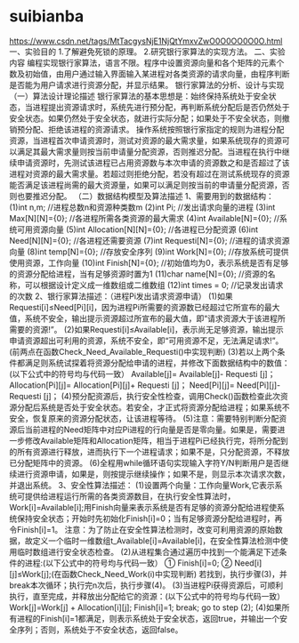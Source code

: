 # suibianba
https://www.csdn.net/tags/MtTacgysNjE1NjQtYmxvZwO0O0OO0O0O.html
一、实验目的
1.了解避免死锁的原理。
2.研究银行家算法的实现方法。
二、实验内容
编程实现银行家算法，语言不限。程序中设置资源向量和各个矩阵的元素个数及初始值，由用户通过输入界面输入某进程对各类资源的请求向量，由程序判断是否能为用户请求进行资源分配，并显示结果。
银行家算法的分析、设计与实现
（一）算法设计理论描述
银行家算法的基本思想是：始终保持系统处于安全状态，当进程提出资源请求时，系统先进行预分配，再判断系统分配后是否仍然处于安全状态。如果仍然处于安全状态，就进行实际分配；如果处于不安全状态，则撤销预分配、拒绝该进程的资源请求。
操作系统按照银行家指定的规则为进程分配资源，当进程首次申请资源时，测试对资源的最大需求量，如果系统现存的资源可以满足其最大需求量则按当前申请量分配资源，否则推迟分配。当进程在执行中继续申请资源时，先测试该进程已占用资源数与本次申请的资源数之和是否超过了该进程对资源的最大需求量。若超过则拒绝分配，若没有超过在测试系统现存的资源能否满足该进程尚需的最大资源量，如果可以满足则按当前的申请量分配资源，否则也要推迟分配。
（二）数据结构模型及算法描述
1、需要用到的数据结构：
(1)int n,m; //进程总数n和资源种类数m
(2)int Pi; //发出请求向量的进程
(3)int Max[N][N]={0}; //各进程所需各类资源的最大需求
(4)int Available[N]={0}; //系统可用资源向量
(5)int Allocation[N][N]={0}; //各进程已分配资源
(6)int Need[N][N]={0}; //各进程还需要资源
(7)int Requesti[N]={0}; //进程的请求资源向量
(8)int temp[N]={0}; //存放安全序列
(9)int Work[N]={0}; //存放系统可提供使用资源，工作向量
(10)int Finish[N]={0}; //初始值均为0，表示系统是否有足够的资源分配给进程，当有足够资源时置为1
(11)char name[N]={0}; //资源的名称，可以根据设计定义成一维数组或二维数组
(12)int times = 0; //记录发出请求的次数
2、银行家算法描述：（进程Pi发出请求资源申请）
(1)如果Requesti[i]≤Need[Pi][i]，因为进程Pi所需要的资源数已经超过它所宣布的最大值，系统不安全，输出提示资源超过所宣布的最大值，即“请求资源大于该进程所需要的资源!”。
(2)如果Requesti[i]≤Available[i]，表示尚无足够资源，输出提示申请资源超出可利用的资源，系统不安全，即“可用资源不足，无法满足请求!”。
(前两点在函数Check_Need_Available_Requesti()中实现判断)
(3)若以上两个条件都满足则系统试探着将资源分配给申请的进程，并修改下面数据结构中的数值：(以下公式中的符号均与代码一致）
Available[j]= Available[j]- Requesti [j]；
Allocation[Pi][j]= Allocation[Pi][j]+ Requesti [j]；
Need[Pi][j]= Need[Pi][j]- Requesti [j]；
(4)预分配资源后，执行安全性检查，调用Check()函数检查此次资源分配后系统是否处于安全状态。若安全，才正式将资源分配给进程；如果系统不安全，恢复原来的资源分配状态，让该进程等待。
(5)注意：需要特别判断分配资源后当前进程的Need矩阵中对应Pi进程的行向量是否是零向量。如果是，需要进一步修改Available矩阵和Allocation矩阵，相当于进程Pi已经执行完，将所分配到的所有资源进行释放，进而执行下一个进程请求；如果不是，只分配资源，不释放已分配矩阵中的资源。
(6)全程用while循环语句实现输入字符Y/N判断用户是否继续进行资源申请，如果是，则按提示继续操作；如果不是，则显示本次请求次数，并退出系统。
3、安全性算法描述：
(1)设置两个向量：工作向量Work,它表示系统可提供给进程运行所需的各类资源数目，在执行安全性算法时，Work[i]=Available[i];用Finish向量来表示系统是否有足够的资源分配给进程使系统保持安全状态；开始时先初始化Finish[i]=0；当有足够资源分配给进程时，再令Finish[i]=1。
注意：为了防止在安全性算法检测时，改变可利用资源的原始数据，故定义一个临时一维数组t_Available[i]=Available[i]，在安全性算法检测中使用临时数组进行安全状态检查。
(2)从进程集合通过遍历中找到一个能满足下述条件的进程:(以下公式中的符号均与代码一致）
① Finish[i]=0;
② Need[i][j]≤Work[j];(在函数Check_Need_Work(i)中实现判断)
若找到，执行步骤(3)，并break本次循环；执行完n次后，执行步骤(4)。
(3)当进程Pi获得资源后，可顺利执行，直至完成，并释放出分配给它的资源：(以下公式中的符号均与代码一致）
Work[j]=Work[j] + Allocation[i][j];
Finish[i]=1; break;
go to step (2);
(4)如果所有进程的Finish[i]=1都满足，则表示系统处于安全状态，返回true，并输出一个安全序列；否则，系统处于不安全状态，返回false。

